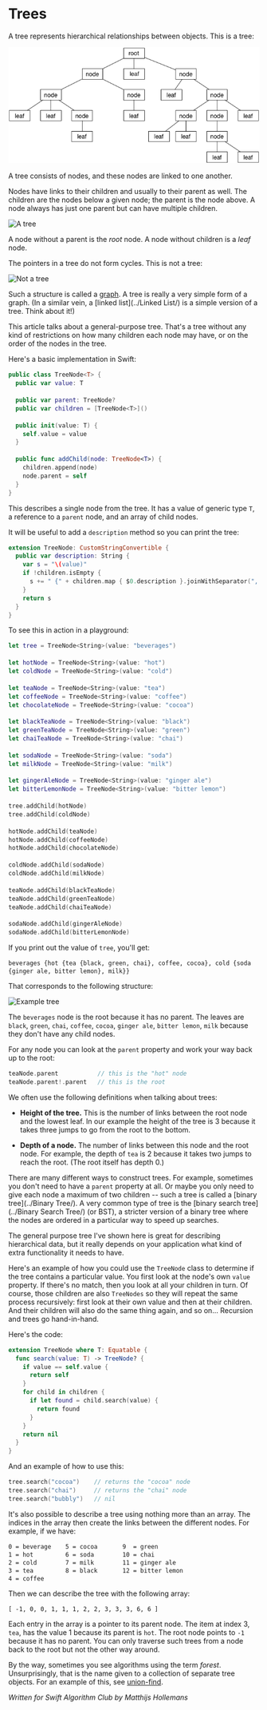 # Trees

A tree represents hierarchical relationships between objects. This is a tree:

![A tree](Images/Tree.png)

A tree consists of nodes, and these nodes are linked to one another.

Nodes have links to their children and usually to their parent as well. The children are the nodes below a given node; the parent is the node above. A node always has just one parent but can have multiple children.

![A tree](Images/ParentChildren.png)

A node without a parent is the *root* node. A node without children is a *leaf* node. 

The pointers in a tree do not form cycles. This is not a tree:

![Not a tree](Images/Cycles.png)

Such a structure is called a [graph](../Graph/). A tree is really a very simple form of a graph. (In a similar vein, a [linked list](../Linked List/) is a simple version of a tree. Think about it!)

This article talks about a general-purpose tree. That's a tree without any kind of restrictions on how many children each node may have, or on the order of the nodes in the tree.

Here's a basic implementation in Swift:

```swift
public class TreeNode<T> {
  public var value: T
  
  public var parent: TreeNode?
  public var children = [TreeNode<T>]()

  public init(value: T) {
    self.value = value
  }
  
  public func addChild(node: TreeNode<T>) {
    children.append(node)
    node.parent = self
  }
}
```

This describes a single node from the tree. It has a value of generic type `T`, a reference to a `parent` node, and an array of child nodes.

It will be useful to add a `description` method so you can print the tree:

```swift
extension TreeNode: CustomStringConvertible {
  public var description: String {
    var s = "\(value)"
    if !children.isEmpty {
      s += " {" + children.map { $0.description }.joinWithSeparator(", ") + "}"
    }
    return s
  }
}
```

To see this in action in a playground:

```swift
let tree = TreeNode<String>(value: "beverages")

let hotNode = TreeNode<String>(value: "hot")
let coldNode = TreeNode<String>(value: "cold")

let teaNode = TreeNode<String>(value: "tea")
let coffeeNode = TreeNode<String>(value: "coffee")
let chocolateNode = TreeNode<String>(value: "cocoa")

let blackTeaNode = TreeNode<String>(value: "black")
let greenTeaNode = TreeNode<String>(value: "green")
let chaiTeaNode = TreeNode<String>(value: "chai")

let sodaNode = TreeNode<String>(value: "soda")
let milkNode = TreeNode<String>(value: "milk")

let gingerAleNode = TreeNode<String>(value: "ginger ale")
let bitterLemonNode = TreeNode<String>(value: "bitter lemon")

tree.addChild(hotNode)
tree.addChild(coldNode)

hotNode.addChild(teaNode)
hotNode.addChild(coffeeNode)
hotNode.addChild(chocolateNode)

coldNode.addChild(sodaNode)
coldNode.addChild(milkNode)

teaNode.addChild(blackTeaNode)
teaNode.addChild(greenTeaNode)
teaNode.addChild(chaiTeaNode)

sodaNode.addChild(gingerAleNode)
sodaNode.addChild(bitterLemonNode)
```

If you print out the value of `tree`, you'll get:

	beverages {hot {tea {black, green, chai}, coffee, cocoa}, cold {soda {ginger ale, bitter lemon}, milk}}

That corresponds to the following structure:

![Example tree](Images/Example.png)

The `beverages` node is the root because it has no parent. The leaves are `black`, `green`, `chai`, `coffee`, `cocoa`, `ginger ale`, `bitter lemon`, `milk` because they don't have any child nodes.

For any node you can look at the `parent` property and work your way back up to the root:

```swift
teaNode.parent           // this is the "hot" node
teaNode.parent!.parent   // this is the root
```

We often use the following definitions when talking about trees:

- **Height of the tree.** This is the number of links between the root node and the lowest leaf. In our example the height of the tree is 3 because it takes three jumps to go from the root to the bottom.

- **Depth of a node.** The number of links between this node and the root node. For example, the depth of `tea` is 2 because it takes two jumps to reach the root. (The root itself has depth 0.)

There are many different ways to construct trees. For example, sometimes you don't need to have a `parent` property at all. Or maybe you only need to give each node a maximum of two children -- such a tree is called a [binary tree](../Binary Tree/). A very common type of tree is the [binary search tree](../Binary Search Tree/) (or BST), a stricter version of a binary tree where the nodes are ordered in a particular way to speed up searches.

The general purpose tree I've shown here is great for describing hierarchical data, but it really depends on your application what kind of extra functionality it needs to have.

Here's an example of how you could use the `TreeNode` class to determine if the tree contains a particular value. You first look at the node's own `value` property. If there's no match, then you look at all your children in turn. Of course, those children are also `TreeNodes` so they will repeat the same process recursively: first look at their own value and then at their children. And their children will also do the same thing again, and so on... Recursion and trees go hand-in-hand.

Here's the code:

```swift
extension TreeNode where T: Equatable {
  func search(value: T) -> TreeNode? {
    if value == self.value {
      return self
    }
    for child in children {
      if let found = child.search(value) {
        return found
      }
    }
    return nil
  }
}
```

And an example of how to use this:

```swift
tree.search("cocoa")    // returns the "cocoa" node
tree.search("chai")     // returns the "chai" node
tree.search("bubbly")   // nil
```

It's also possible to describe a tree using nothing more than an array. The indices in the array then create the links between the different nodes. For example, if we have:

	0 = beverage	5 = cocoa		9  = green
	1 = hot			6 = soda		10 = chai
	2 = cold		7 = milk		11 = ginger ale
	3 = tea			8 = black		12 = bitter lemon
	4 = coffee				

Then we can describe the tree with the following array:

	[ -1, 0, 0, 1, 1, 1, 2, 2, 3, 3, 3, 6, 6 ]

Each entry in the array is a pointer to its parent node. The item at index 3, `tea`, has the value 1 because its parent is `hot`. The root node points to `-1` because it has no parent. You can only traverse such trees from a node back to the root but not the other way around.

By the way, sometimes you see algorithms using the term *forest*. Unsurprisingly, that is the name given to a collection of separate tree objects. For an example of this, see [union-find](../Union-Find/).

*Written for Swift Algorithm Club by Matthijs Hollemans*

